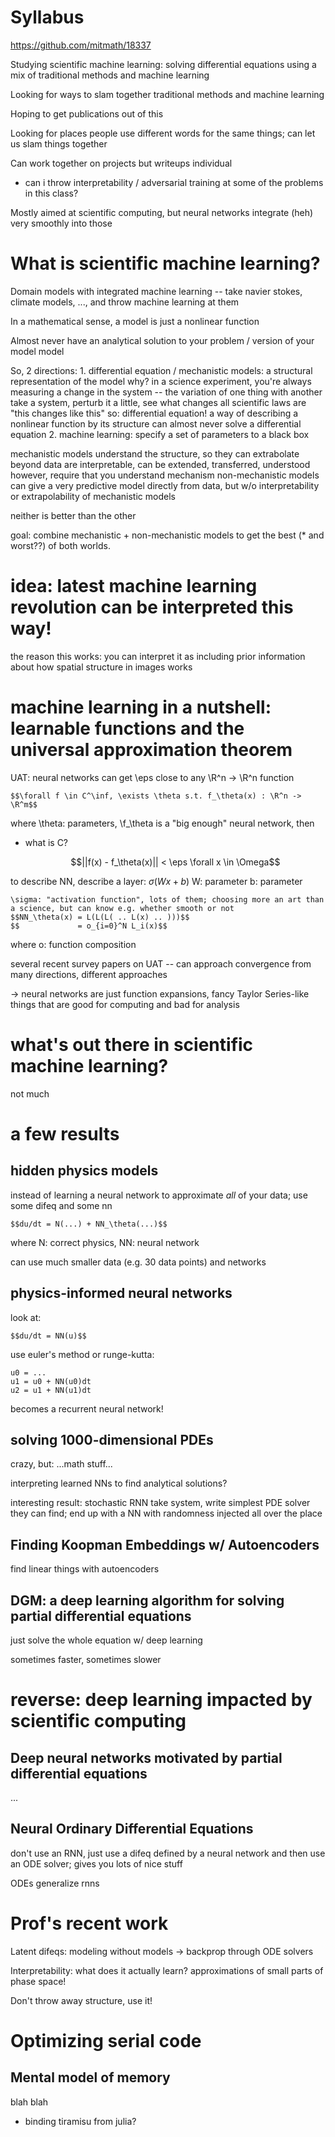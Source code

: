 # Syllabus

https://github.com/mitmath/18337

Studying scientific machine learning: solving differential equations using a mix of traditional methods and machine learning

Looking for ways to slam together traditional methods and machine learning

Hoping to get publications out of this

Looking for places people use different words for the same things; can let us slam things together

Can work together on projects but writeups individual

* can i throw interpretability / adversarial training at some of the problems in this class?

Mostly aimed at scientific computing, but neural networks integrate (heh) very smoothly into those

# What is scientific machine learning?
Domain models with integrated machine learning -- take navier stokes, climate models, ..., and throw machine learning at them

In a mathematical sense, a model is just a nonlinear function

Almost never have an analytical solution to your problem / version of your model model

So, 2 directions:
    1. differential equation / mechanistic models: a structural representation of the model
        why? in a science experiment, you're always measuring a change in the system -- the variation of one thing with another
        take a system, perturb it a little, see what changes
        all scientific laws are "this changes like this"
        so: differential equation! a way of describing a nonlinear function by its structure
        can almost never solve a differential equation 
    2. machine learning: specify a set of parameters to a black box

mechanistic models understand the structure, so they can extrabolate beyond data
    are interpretable, can be extended, transferred, understood
    however, require that you understand mechanism
non-mechanistic models can give a very predictive model directly from data, but w/o interpretability or extrapolability of mechanistic models

neither is better than the other

goal: combine mechanistic + non-mechanistic models to get the best (* and worst??) of both worlds.

# idea: latest machine learning revolution can be interpreted this way!
the reason this works: you can interpret it as including prior information about how spatial structure in images works

# machine learning in a nutshell: learnable functions and the universal approximation theorem
UAT: neural networks can get \eps close to any \R^n -> \R^n function

    $$\forall f \in C^\inf, \exists \theta s.t. f_\theta(x) : \R^n -> \R^m$$

where \theta: parameters, \f_\theta is a "big enough" neural network, then
* what is C?

    $$||f(x) - f_\theta(x)|| < \eps \forall x \in \Omega$$

to describe NN, describe a layer: $\sigma(Wx + b)$
    W: parameter
    b: parameter

    \sigma: "activation function", lots of them; choosing more an art than a science, but can know e.g. whether smooth or not
    $$NN_\theta(x) = L(L(L( .. L(x) .. )))$$
    $$             = o_{i=0}^N L_i(x)$$

where o: function composition

several recent survey papers on UAT -- can approach convergence from many directions, different approaches

-> neural networks are just function expansions, fancy Taylor Series-like things that are good for computing and bad for analysis

# what's out there in scientific machine learning?
not much

# a few results

## hidden physics models
instead of learning a neural network to approximate *all* of your data; use some difeq and some nn

    $$du/dt = N(...) + NN_\theta(...)$$

where N: correct physics, NN: neural network

can use much smaller data (e.g. 30 data points) and networks

## physics-informed neural networks
look at:

    $$du/dt = NN(u)$$ 

use euler's method or runge-kutta:

    u0 = ...
    u1 = u0 + NN(u0)dt
    u2 = u1 + NN(u1)dt

becomes a recurrent neural network!


## solving 1000-dimensional PDEs
crazy, but:
...math stuff...

interpreting learned NNs to find analytical solutions?

interesting result: stochastic RNN
    take system, write simplest PDE solver they can find; end up with a NN with randomness injected all over the place

## Finding Koopman Embeddings w/ Autoencoders
find linear things with autoencoders

## DGM: a deep learning algorithm for solving partial differential equations
just solve the whole equation w/ deep learning

sometimes faster, sometimes slower

# reverse: deep learning impacted by scientific computing

## Deep neural networks motivated by partial differential equations
...

## Neural Ordinary Differential Equations
don't use an RNN, just use a difeq defined by a neural network and then use an ODE solver; gives you lots of nice stuff

ODEs generalize rnns

# Prof's recent work
Latent difeqs: modeling without models -> backprop through ODE solvers

Interpretability: what does it actually learn?
    approximations of small parts of phase space!

Don't throw away structure, use it!

# Optimizing serial code

## Mental model of memory

blah blah

* binding tiramisu from julia?



